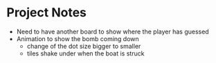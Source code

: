 # Project Notes #

* Need to have another board to show where the player has guessed
* Animation to show the bomb coming down
  * change of the dot size bigger to smaller
  * tiles shake under when the boat is struck
